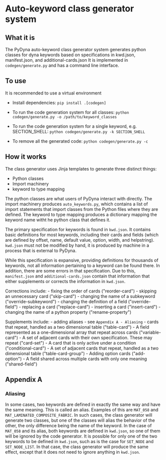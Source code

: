# Auto-keyword class generator system

## What it is
The PyDyna auto-keyword class generator system generates python classes for
dyna keywords based on specifications in kwd.json, manifest.json, and additional-cards.json
It is implemented in `codegen/generate.py` and has a command line interface.

## To use
It is recommended to use a virtual environment

- Install dependencies:
``pip install .[codegen]``

- To run the code generation system for all classes:
``python codegen/generate.py -o /path/to/keyword_classes``

- To run the code generation system for a single keyword, e.g. SECTION_SHELL:
``python codegen/generate.py -k SECTION_SHELL``

- To remove all the generated code:
``python codegen/generate.py -c``

## How it works
The class generator uses Jinja templates to generate three distinct things:
- Python classes
- Import machinery
- keyword to type mapping

The python classes are what users of PyDyna interact with directly. The import machinery produces
`auto_keywords.py`, which contains a list of import statements that import classes from the
Python files where they are defined. The keyword to type mapping produces a dictionary mapping the
keyword name witht he python class that defines it.

The primary specification for keywords is found in `kwd.json`. It contains basic definitions
for most keywords, including their cards and fields (which are defined by offset, name, default
value, option, width, and helpstring). `kwd.json` must not be modified by hand, it is
produced by machine in a process that is external to PyDyna.

While this specification is expansive, providing definitions for thousands of keywords, not all
information pertaining to a keyword can be found there. In addition, there are some errors in that
specification. Due to this, `manifest.json` and `additional-cards.json` contain that information
that either supplements or corrects the information in `kwd.json`.

Corrections include:
    - fixing the order of cards ("reorder-card")
    - skipping an unnecessary card ("skip-card")
    - changing the name of a subkeyword ("override-subkeyword")
    - changing the definition of a field ("override-field")
    - replacing a card ("replace-card")
    - inserting a card ("insert-card")
    - changing the name of a python property ("rename-property")

Supplements include:
    - adding aliases - see `Appendix A - Aliasing`
    - cards that repeat, handled as a two dimensional table ("table-card")
    - A field represented as a one-dimensional array that repeat across cards ("variable-card")
    - A set of adjacent cards with their own specification. These may repeat ("card-set")
    - A card that is only active under a condition ("conditional-card")
    - A set of adjacent cards that repeat, handled as a two dimensional table ("table-card-group")
    - Adding option cards ("add-option")
    - A field shared across multiple cards with only one meaning ("shared-field")


## Appendix A

### Aliasing

In some cases, two keywords are defined in exactly the same way and have the same meaning. This is called
an alias. Examples of this are `MAT_058` and `MAT_LAMINATED_COMPOSITE_FABRIC`. In such cases, the class
generator will generate two classes, but one of the classes will alias the behavior of the other, the only
difference being the name of the keyword. In the case of `MAT_058` and its alias, both keywords are defined
in `kwd.json`, so one of them will be ignored by the code generator. It is possible for only one of the two
keywords to be defined in `kwd.json`, such as is the case for `SET_NODE` and `SET_NODE_LIST`. In that case,
the class generator will produce the same effect, except that it does not need to ignore anything in
`kwd.json`.

